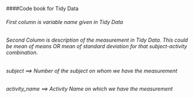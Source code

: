 ####Code book for Tidy Data

###### First column is variable name given in Tidy Data
###### Second Column is description of the measurement in Tidy Data. This could be mean of means  OR  mean of standard deviation for that subject-activity combination.

######	subject	 ==>	Number of the subject on whom we have the measurement	##
######	activity_name	 ==>	Activity Name on which we have the measurement	##
